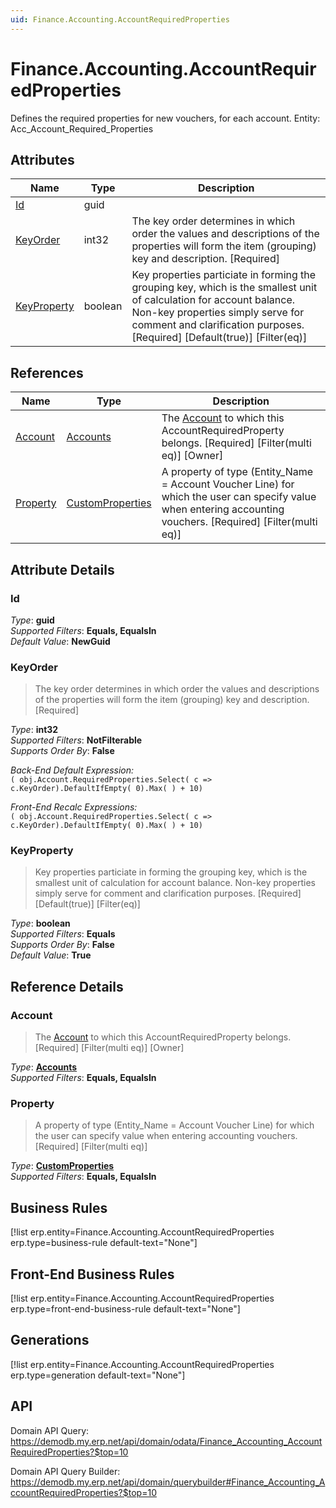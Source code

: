 ```yaml
---
uid: Finance.Accounting.AccountRequiredProperties
---
```

# Finance.Accounting.AccountRequiredProperties

Defines the required properties for new vouchers, for each account. Entity: Acc_Account_Required_Properties

## Attributes

| Name | Type | Description |
| ---- | ---- | --- |
| [Id](Finance.Accounting.AccountRequiredProperties.md#id) | guid |  
| [KeyOrder](Finance.Accounting.AccountRequiredProperties.md#keyorder) | int32 | The key order determines in which order the values and descriptions of the properties will form the item (grouping) key and description. [Required] 
| [KeyProperty](Finance.Accounting.AccountRequiredProperties.md#keyproperty) | boolean | Key properties particiate in forming the grouping key, which is the smallest unit of calculation for account balance. Non-key properties simply serve for comment and clarification purposes. [Required] [Default(true)] [Filter(eq)] 

## References

| Name | Type | Description |
| ---- | ---- | --- |
| [Account](Finance.Accounting.AccountRequiredProperties.md#account) | [Accounts](Finance.Accounting.Accounts.md) | The [Account](Finance.Accounting.AccountRequiredProperties.md#account) to which this AccountRequiredProperty belongs. [Required] [Filter(multi eq)] [Owner] |
| [Property](Finance.Accounting.AccountRequiredProperties.md#property) | [CustomProperties](General.CustomProperties.md) | A property of type (Entity_Name = Account Voucher Line) for which the user can specify value when entering accounting vouchers. [Required] [Filter(multi eq)] |


## Attribute Details

### Id

_Type_: **guid**  
_Supported Filters_: **Equals, EqualsIn**  
_Default Value_: **NewGuid**  

### KeyOrder

> The key order determines in which order the values and descriptions of the properties will form the item (grouping) key and description. [Required]

_Type_: **int32**  
_Supported Filters_: **NotFilterable**  
_Supports Order By_: **False**  

_Back-End Default Expression:_  
`( obj.Account.RequiredProperties.Select( c => c.KeyOrder).DefaultIfEmpty( 0).Max( ) + 10)`

_Front-End Recalc Expressions:_  
`( obj.Account.RequiredProperties.Select( c => c.KeyOrder).DefaultIfEmpty( 0).Max( ) + 10)`
### KeyProperty

> Key properties particiate in forming the grouping key, which is the smallest unit of calculation for account balance. Non-key properties simply serve for comment and clarification purposes. [Required] [Default(true)] [Filter(eq)]

_Type_: **boolean**  
_Supported Filters_: **Equals**  
_Supports Order By_: **False**  
_Default Value_: **True**  


## Reference Details

### Account

> The [Account](Finance.Accounting.AccountRequiredProperties.md#account) to which this AccountRequiredProperty belongs. [Required] [Filter(multi eq)] [Owner]

_Type_: **[Accounts](Finance.Accounting.Accounts.md)**  
_Supported Filters_: **Equals, EqualsIn**  

### Property

> A property of type (Entity_Name = Account Voucher Line) for which the user can specify value when entering accounting vouchers. [Required] [Filter(multi eq)]

_Type_: **[CustomProperties](General.CustomProperties.md)**  
_Supported Filters_: **Equals, EqualsIn**  



## Business Rules

[!list erp.entity=Finance.Accounting.AccountRequiredProperties erp.type=business-rule default-text="None"]

## Front-End Business Rules

[!list erp.entity=Finance.Accounting.AccountRequiredProperties erp.type=front-end-business-rule default-text="None"]

## Generations

[!list erp.entity=Finance.Accounting.AccountRequiredProperties erp.type=generation default-text="None"]

## API

Domain API Query:
<https://demodb.my.erp.net/api/domain/odata/Finance_Accounting_AccountRequiredProperties?$top=10>

Domain API Query Builder:
<https://demodb.my.erp.net/api/domain/querybuilder#Finance_Accounting_AccountRequiredProperties?$top=10>

